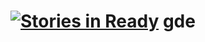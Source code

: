 [![Stories in Ready](https://badge.waffle.io/gde-unicamp/gde.png?label=ready&title=Ready)](https://waffle.io/gde-unicamp/gde)
gde
===
